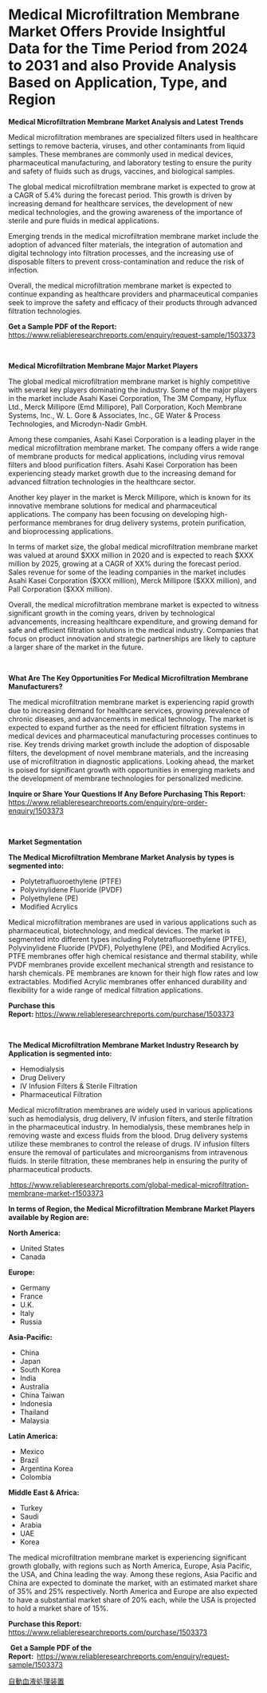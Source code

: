 <p><h1>Medical Microfiltration Membrane Market Offers Provide Insightful Data for the Time Period from 2024 to 2031 and also Provide Analysis Based on Application, Type, and Region</h1></p><p><strong>Medical Microfiltration Membrane Market Analysis and Latest Trends</strong></p>
<p><p>Medical microfiltration membranes are specialized filters used in healthcare settings to remove bacteria, viruses, and other contaminants from liquid samples. These membranes are commonly used in medical devices, pharmaceutical manufacturing, and laboratory testing to ensure the purity and safety of fluids such as drugs, vaccines, and biological samples.</p><p>The global medical microfiltration membrane market is expected to grow at a CAGR of 5.4% during the forecast period. This growth is driven by increasing demand for healthcare services, the development of new medical technologies, and the growing awareness of the importance of sterile and pure fluids in medical applications.</p><p>Emerging trends in the medical microfiltration membrane market include the adoption of advanced filter materials, the integration of automation and digital technology into filtration processes, and the increasing use of disposable filters to prevent cross-contamination and reduce the risk of infection.</p><p>Overall, the medical microfiltration membrane market is expected to continue expanding as healthcare providers and pharmaceutical companies seek to improve the safety and efficacy of their products through advanced filtration technologies.</p></p>
<p><strong>Get a Sample PDF of the Report:&nbsp;</strong> <a href="https://www.reliableresearchreports.com/enquiry/request-sample/1503373">https://www.reliableresearchreports.com/enquiry/request-sample/1503373</a></p>
<p>&nbsp;</p>
<p><strong>Medical Microfiltration Membrane Major Market Players</strong></p>
<p><p>The global medical microfiltration membrane market is highly competitive with several key players dominating the industry. Some of the major players in the market include Asahi Kasei Corporation, The 3M Company, Hyflux Ltd., Merck Millipore (Emd Millipore), Pall Corporation, Koch Membrane Systems, Inc., W. L. Gore & Associates, Inc., GE Water & Process Technologies, and Microdyn-Nadir GmbH.</p><p>Among these companies, Asahi Kasei Corporation is a leading player in the medical microfiltration membrane market. The company offers a wide range of membrane products for medical applications, including virus removal filters and blood purification filters. Asahi Kasei Corporation has been experiencing steady market growth due to the increasing demand for advanced filtration technologies in the healthcare sector.</p><p>Another key player in the market is Merck Millipore, which is known for its innovative membrane solutions for medical and pharmaceutical applications. The company has been focusing on developing high-performance membranes for drug delivery systems, protein purification, and bioprocessing applications.</p><p>In terms of market size, the global medical microfiltration membrane market was valued at around $XXX million in 2020 and is expected to reach $XXX million by 2025, growing at a CAGR of XX% during the forecast period. Sales revenue for some of the leading companies in the market includes Asahi Kasei Corporation ($XXX million), Merck Millipore ($XXX million), and Pall Corporation ($XXX million).</p><p>Overall, the medical microfiltration membrane market is expected to witness significant growth in the coming years, driven by technological advancements, increasing healthcare expenditure, and growing demand for safe and efficient filtration solutions in the medical industry. Companies that focus on product innovation and strategic partnerships are likely to capture a larger share of the market in the future.</p></p>
<p>&nbsp;</p>
<p><strong>What Are The Key Opportunities For Medical Microfiltration Membrane Manufacturers?</strong></p>
<p><p>The medical microfiltration membrane market is experiencing rapid growth due to increasing demand for healthcare services, growing prevalence of chronic diseases, and advancements in medical technology. The market is expected to expand further as the need for efficient filtration systems in medical devices and pharmaceutical manufacturing processes continues to rise. Key trends driving market growth include the adoption of disposable filters, the development of novel membrane materials, and the increasing use of microfiltration in diagnostic applications. Looking ahead, the market is poised for significant growth with opportunities in emerging markets and the development of membrane technologies for personalized medicine.</p></p>
<p><strong>Inquire or Share Your Questions If Any Before Purchasing This Report:</strong> <a href="https://www.reliableresearchreports.com/enquiry/pre-order-enquiry/1503373">https://www.reliableresearchreports.com/enquiry/pre-order-enquiry/1503373</a></p>
<p>&nbsp;</p>
<p><strong>Market Segmentation</strong></p>
<p><strong>The Medical Microfiltration Membrane Market Analysis by types is segmented into:</strong></p>
<p><ul><li>Polytetrafluoroethylene (PTFE)</li><li>Polyvinylidene Fluoride (PVDF)</li><li>Polyethylene (PE)</li><li>Modified Acrylics</li></ul></p>
<p><p>Medical microfiltration membranes are used in various applications such as pharmaceutical, biotechnology, and medical devices. The market is segmented into different types including Polytetrafluoroethylene (PTFE), Polyvinylidene Fluoride (PVDF), Polyethylene (PE), and Modified Acrylics. PTFE membranes offer high chemical resistance and thermal stability, while PVDF membranes provide excellent mechanical strength and resistance to harsh chemicals. PE membranes are known for their high flow rates and low extractables. Modified Acrylic membranes offer enhanced durability and flexibility for a wide range of medical filtration applications.</p></p>
<p><strong>Purchase this Report:&nbsp;</strong><a href="https://www.reliableresearchreports.com/purchase/1503373">https://www.reliableresearchreports.com/purchase/1503373</a></p>
<p>&nbsp;</p>
<p><strong>The Medical Microfiltration Membrane Market Industry Research by Application is segmented into:</strong></p>
<p><ul><li>Hemodialysis</li><li>Drug Delivery</li><li>IV Infusion Filters & Sterile Filtration</li><li>Pharmaceutical Filtration</li></ul></p>
<p><p>Medical microfiltration membranes are widely used in various applications such as hemodialysis, drug delivery, IV infusion filters, and sterile filtration in the pharmaceutical industry. In hemodialysis, these membranes help in removing waste and excess fluids from the blood. Drug delivery systems utilize these membranes to control the release of drugs. IV infusion filters ensure the removal of particulates and microorganisms from intravenous fluids. In sterile filtration, these membranes help in ensuring the purity of pharmaceutical products.</p></p>
<p><a href="https://www.reliableresearchreports.com/global-medical-microfiltration-membrane-market-r1503373">&nbsp;https://www.reliableresearchreports.com/global-medical-microfiltration-membrane-market-r1503373</a></p>
<p><strong>In terms of Region, the Medical Microfiltration Membrane Market Players available by Region are:</strong></p>
<p>
    <p> <strong> North America: </strong>
        <ul>
            <li>United States</li>
            <li>Canada</li>
        </ul>
        </p> 
    <p> <strong> Europe: </strong>
        <ul>
            <li>Germany</li>
            <li>France</li>
            <li>U.K.</li>
            <li>Italy</li>
            <li>Russia</li>
        </ul>
        </p> 
    <p> <strong> Asia-Pacific: </strong>
        <ul>
            <li>China</li>
            <li>Japan</li>
            <li>South Korea</li>
            <li>India</li>
            <li>Australia</li>
            <li>China Taiwan</li>
            <li>Indonesia</li>
            <li>Thailand</li>
            <li>Malaysia</li>
        </ul>
        </p> 
    <p> <strong> Latin America: </strong>
        <ul>
            <li>Mexico</li>
            <li>Brazil</li>
            <li>Argentina Korea</li>
            <li>Colombia</li>
        </ul>
        </p> 
    <p> <strong> Middle East & Africa: </strong>
        <ul>
            <li>Turkey</li>
            <li>Saudi</li>
            <li>Arabia</li>
            <li>UAE</li>
            <li>Korea</li>
        </ul>
    </p>
    </p>
<p><p>The medical microfiltration membrane market is experiencing significant growth globally, with regions such as North America, Europe, Asia Pacific, the USA, and China leading the way. Among these regions, Asia Pacific and China are expected to dominate the market, with an estimated market share of 35% and 25% respectively. North America and Europe are also expected to have a substantial market share of 20% each, while the USA is projected to hold a market share of 15%.</p></p>
<p><strong>Purchase this Report: </strong><a href="https://www.reliableresearchreports.com/purchase/1503373">https://www.reliableresearchreports.com/purchase/1503373</a></p>
<p>&nbsp;<strong>Get a Sample PDF of the Report:&nbsp;&nbsp;</strong><a href="https://www.reliableresearchreports.com/enquiry/request-sample/1503373">https://www.reliableresearchreports.com/enquiry/request-sample/1503373</a></p>
<p><strong></strong></p>
<p><p><a href="https://github.com/mohamedbakry57/Market-Research-Report-List-5/blob/main/9550336125524.md">自動血液処理装置</a></p></p>